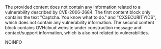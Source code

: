 The provided content does not contain any information related to a vulnerability described by CVE-2006-2684. The first content block only contains the text "Captcha. You know what to do." and "CXSECURITYIDS", which does not contain any vulnerability information. The second content block contains OVHcloud website under construction message and contact/support information, which is also not related to vulnerabilities.

NOINFO